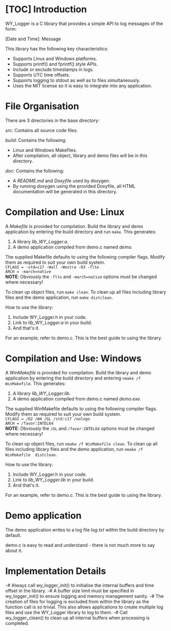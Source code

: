 [TOC]
Introduction
============
WY_Logger is a C library that provides a simple API to log messages of the form:

\[Date and Time\]: Message

This library has the following key characteristics:
- Supports Linux and Windows platforms.
- Supports printf() and fprintf() style APIs.
- Include or exclude timestamps in logs.
- Supports UTC time offsets.
- Supports logging to stdout as well as to files simultaneously.
- Uses the MIT license so it is easy to integrate into any application.

File Organisation
=================
There are 3 directories in the base directory: 

*src*: Contains all source code files. <br>

*build*: Contains the following:
- Linux and Windows Makefiles. 
- After compilation, all object, library and demo files will be in this directory. 

*doc*: Contains the following:
- A *README.md* and *Doxyfile* used by doxygen.
- By running doxygen using the provided Doxyfile, all HTML documentation will be generated in this directory.

Compilation and Use: Linux
==========================
A *Makefile* is provided for compilation. Build the library and demo application by entering the build directory and run `make`. This generates:
1. A library *lib_WY_Logger.a*.
2. A demo application compiled from demo.c named *demo*.

The supplied Makefile defaults to using the following compiler flags. Modify them as required to suit your own build system.<br>
`CFLAGS = -std=c17 -Wall -Wextra -O3 -flto` <br>
`ARCH = -march=native` <br>
**NOTE**: Obviously the `-flto` and `-march=native` options must be changed where necessary! 

To clean up object files, run `make clean`. To clean up all files including library files and the demo application, run `make distclean`.

How to use the library:
1. Include WY_Logger.h in your code. 
2. Link to *lib_WY_Logger.a* in your build.
3. And that's it.

For an example, refer to demo.c. This is the best guide to using the library.

Compilation and Use: Windows
============================
A *WinMakefile* is provided for compilation. Build the library and demo application by entering the build directory and entering `nmake /f WinMakefile`. This generates:
1. A library *lib_WY_Logger.lib*.
2. A demo application compiled from demo.c named *demo.exe*.

The supplied WinMakefile defaults to using the following compiler flags. Modify them as required to suit your own build system.<br>
`CFLAGS = /O2 /W4 /GL /std:c17 /nologo` <br>
`ARCH = /favor:INTEL64` <br>
**NOTE**: Obviously the `/GL` and `/favor:INTEL64` options must be changed where necessary! 

To clean up object files, run `nmake /f WinMakefile clean`. To clean up all files including library files and the demo application, run `nmake /f WinMakefile  distclean`.

How to use the library:
1. Include WY_Logger.h in your code. 
2. Link to *lib_WY_Logger.lib* in your build.
3. And that's it.

For an example, refer to demo.c. This is the best guide to using the library.

Demo application
================
The demo application writes to a log file *log.txt* within the build directory by default.

demo.c is easy to read and understand - there is not much more to say about it.

Implementation Details
======================
 
-# Always call wy_logger_init() to initialise the internal buffers and time offset in the library.
-# A buffer size limit must be specified in wy_logger_init() to ensure logging and memory management sanity.
-# The creation of files for logging is excluded from within the library as the function call is so trivial. This also allows applications to create multiple log files and use the WY_Logger library to log to them.
-# Call wy_logger_clean() to clean up all internal buffers when processing is completed.
